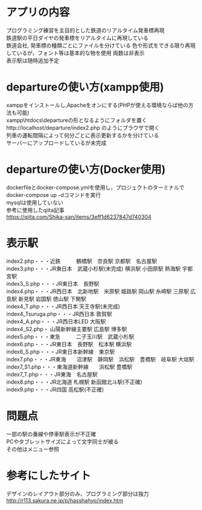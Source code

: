 # アプリの内容
プログラミング練習を主目的とした鉄道のリアルタイム発車標再現  
鉄道駅の平日ダイヤの発車標をリアルタイムに再現している  
鉄道会社, 発車標の種類ごとにファイルを分けている 
色や形式をできる限り再現しているが，フォント等は基本的な物を使用 両数は非表示  
表示駅は随時追加予定  
# departureの使い方(xampp使用)
xamppをインストールし,Apacheをオンにする(PHPが使える環境ならば他の方法も可能)  
xampp\htdocs\departureの形となるようにフォルダを置く  
http://localhost/departure/index2.php のようにブラウザで開く  
列車の運転間隔によって何分ごとに表示更新するかを分けている    
サーバーにアップロードしているが未完成  
# departureの使い方(Docker使用)
dockerfileとdocker-compose.ymlを使用し，プロジェクトのターミナルでdocker-compose up -dコマンドを実行  
mysqlは使用していない  
参考に使用したqiita記事  
https://qiita.com/Shika-san/items/3eff1d6237847d740304  
# 表示駅
index2.php・・・近鉄　　　鶴橋駅　奈良駅  京都駅　名古屋駅  
index3.php・・・JR東日本　武蔵小杉駅(未完成) 横浜駅 小田原駅 熱海駅 宇都宮駅     
index3_S.php・・・JR東日本　長野駅  
index4.php・・・JR西日本　北新地駅　米原駅  姫路駅 岡山駅 糸崎駅 三原駅 広島駅 新見駅 岩国駅 徳山駅 下関駅   
index4_T.php・・・JR西日本 天王寺駅(未完成)   
index4_Tsuruga.php・・・JR西日本  敦賀駅  
index4_A.php・・・JR西日本LED  大阪駅  
index4_S2.php・ 山陽新幹線主要駅  広島駅 博多駅  
index5.php・・・東急　　　二子玉川駅　武蔵小杉駅  
index6.php・・・JR東日本　長野駅　松本駅 横浜駅  
index6_S.php・・・JR東日本新幹線　東京駅  
index7.php・・・JR東海　　沼津駅　静岡駅　浜松駅　豊橋駅　岐阜駅 大垣駅  
index7_S1.php・・・東海道新幹線　　浜松駅 豊橋駅  
index7_T.php・・・JR東海　名古屋駅  
index8.php・・・JR北海道  札幌駅 新函館北斗駅(不正確)  
index9.php・・・JR四国    高松駅(不正確)      

# 問題点
一部の駅の番線や停車駅表示が不正確  
PCやタブレットサイズによって文字同士が被る  
その他はメニュー参照  

# 参考にしたサイト
デザインのレイアウト部分のみ、プログラミング部分は独力
http://r113.sakura.ne.jp/p/hasshahyo/index.htm